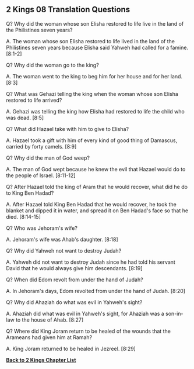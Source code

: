 ## 2 Kings 08 Translation Questions ##

Q? Why did the woman whose son Elisha restored to life live in the land of the Philistines seven years?

A. The woman whose son Elisha restored to life lived in the land of the Philistines seven years because Elisha said Yahweh had called for a famine. [8:1-2]

Q? Why did the woman go to the king?

A. The woman went to the king to beg him for her house and for her land. [8:3]

Q? What was Gehazi telling the king when the woman whose son Elisha restored to life arrived?

A. Gehazi was telling the king how Elisha had restored to life the child who was dead. [8:5]

Q? What did Hazael take with him to give to Elisha?

A. Hazael took a gift with him of every kind of good thing of Damascus, carried by forty camels. [8:9]

Q? Why did the man of God weep?

A. The man of God wept because he knew the evil that Hazael would do to the people of Israel. [8:11-12]

Q? After Hazael told the king of Aram that he would recover, what did he do to King Ben Hadad?

A. After Hazael told King Ben Hadad that he would recover, he took the blanket and dipped it in water, and spread it on Ben Hadad's face so that he died. [8:14-15]

Q? Who was Jehoram's wife?

A. Jehoram's wife was Ahab's daughter. [8:18]

Q? Why did Yahweh not want to destroy Judah?

A. Yahweh did not want to destroy Judah since he had told his servant David that he would always give him descendants. [8:19]

Q? When did Edom revolt from under the hand of Judah?

A. In Jehoram's days, Edom revolted from under the hand of Judah. [8:20]

Q? Why did Ahaziah do what was evil in Yahweh's sight?

A. Ahaziah did what was evil in Yahweh's sight, for Ahaziah was a son-in-law to the house of Ahab. [8:27]

Q? Where did King Joram return to be healed of the wounds that the Arameans had given him at Ramah?

A. King Joram returned to be healed in Jezreel. [8:29]

__[Back to 2 Kings Chapter List](./)__

